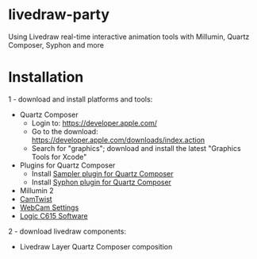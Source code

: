 # livedraw-party
Using Livedraw real-time interactive animation tools with Millumin, Quartz Composer, Syphon and more

# Installation
1 - download and install platforms and tools: 
  * Quartz Composer
    * Login to: https://developer.apple.com/
    * Go to the download: https://developer.apple.com/downloads/index.action
    * Search for "graphics"; download and install the latest "Graphics Tools for Xcode" 
  * Plugins for Quartz Composer
    * Install [Sampler plugin for Quartz Composer](http://kriss.cx/tom/2015/07/sampler-3/)
    * Install [Syphon plugin for Quartz Composer](https://github.com/Syphon/Quartz-Composer/releases)
  * Millumin 2
  * [CamTwist](http://camtwiststudio.com/download/) 
  * [WebCam Settings](https://itunes.apple.com/us/app/webcam-settings/id533696630?mt=12)
  * [Logic C615 Software](http://support.logitech.com/en_us/product/hd-webcam-c615#download)
  
2 - download livedraw components:
  * Livedraw Layer Quartz Composer composition
